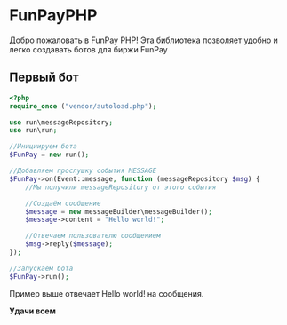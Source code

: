 # FunPayPHP
Добро пожаловать в FunPay PHP! Эта библиотека позволяет удобно и легко создавать ботов для биржи FunPay

## Первый бот
```php
<?php
require_once ("vendor/autoload.php");

use run\messageRepository;
use run\run;

//Инициируем бота
$FunPay = new run();

//Добавляем прослушку события MESSAGE
$FunPay->on(Event::message, function (messageRepository $msg) {
    //Мы получили messageRepository от этого события

    //Создаём сообщение
    $message = new messageBuilder\messageBuilder();
    $message->content = "Hello world!";

    //Отвечаем пользователю сообщением
    $msg->reply($message);
});

//Запускаем бота
$FunPay->run();
```

Пример выше отвечает Hello world! на сообщения.

**Удачи всем**
